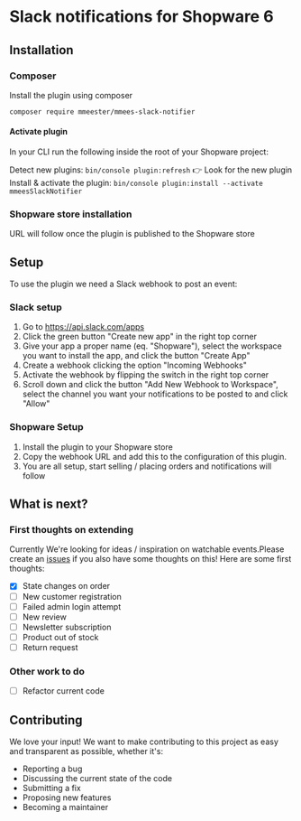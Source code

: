 # Slack notifications for Shopware 6

## Installation

### Composer
Install the plugin using composer
```
composer require mmeester/mmees-slack-notifier
```

#### Activate plugin
In your CLI run the following inside the root of your Shopware project:

Detect new plugins: `bin/console plugin:refresh` 👉 Look for the new plugin
Install & activate the plugin: `bin/console plugin:install --activate mmeesSlackNotifier`

### Shopware store installation
URL will follow once the plugin is published to the Shopware store

## Setup
To use the plugin we need a Slack webhook to post an event: 

### Slack setup
1. Go to https://api.slack.com/apps
1. Click the green button "Create new app" in the right top corner
1. Give your app a proper name (eq. "Shopware"), select the workspace you want  to install the app, and click the button "Create App"
1. Create a webhook clicking the option "Incoming Webhooks"
1. Activate the webhook by flipping the switch in the right top corner
1. Scroll down and click the button "Add New Webhook to Workspace", select the channel you want your notifications to be posted to and click "Allow"


### Shopware Setup 
1. Install the plugin to your Shopware  store
1. Copy the webhook URL and add this to the configuration of this plugin.
1. You are all setup, start selling / placing orders and notifications will follow

## What is next?

### First thoughts on extending

Currently We're looking for ideas / inspiration on watchable events.Please create an [issues](https://github.com/mmeester/mmeesSlackNotifier/issues) if you also have some thoughts on this! Here are some first thoughts:

- [x] State changes on order
- [ ] New customer registration
- [ ] Failed admin login attempt
- [ ] New review
- [ ] Newsletter subscription
- [ ] Product out of stock
- [ ] Return request

### Other work to do

- [ ] Refactor current code

## Contributing

We love your input! We want to make contributing to this project as easy and transparent as possible, whether it's:

- Reporting a bug
- Discussing the current state of the code
- Submitting a fix
- Proposing new features
- Becoming a maintainer
